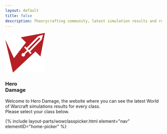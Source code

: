 ```yaml
---
layout: default
title: false
description: Theorycrafting community, latest simulation results and resources -based on SimulationCraft- for World of Warcraft.
---
```


<article id="home">
  <section id="home-introduction" class="container">
    <div id="introduction-heading">
      <img src="/assets/img/logo.svg" alt="{{ site.name }} Logo" height="128" width="128" itemprop="logo">
      <h1>Hero<br>Damage</h1>
    </div>
    <p>
    Welcome to Hero Damage, the website where you can see the latest World of Warcraft simulations results for every class.<br>
    Please select your class below.
    </p>
  </section>

  <section id="home-picker" class="container">
    {% include layout-parts/wowclasspicker.html element="nav" elementID="home-picker" %}
  </section>
</article>
